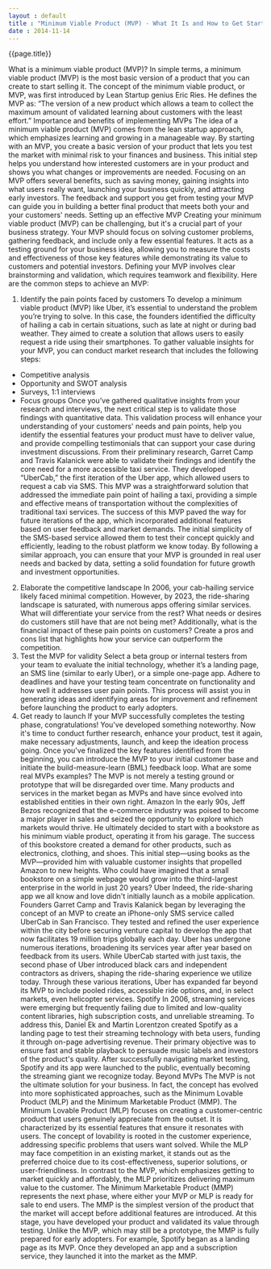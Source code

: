 ```yaml
---
layout : default
title : "Minimum Viable Product (MVP) - What It Is and How to Get Started"
date : 2014-11-14
---
```



<h>{{page.title}}</h>

What is a minimum viable product (MVP)?
In simple terms, a minimum viable product (MVP) is the most basic version of a product that you can create to start selling it. The concept of the minimum viable product, or MVP, was first introduced by Lean Startup genius Eric Ries. He defines the MVP as:
“The version of a new product which allows a team to collect the maximum amount of validated learning about customers with the least effort.”
Importance and benefits of implementing MVPs
The idea of a minimum viable product (MVP) comes from the lean startup approach, which emphasizes learning and growing in a manageable way. By starting with an MVP, you create a basic version of your product that lets you test the market with minimal risk to your finances and business. This initial step helps you understand how interested customers are in your product and shows you what changes or improvements are needed.
Focusing on an MVP offers several benefits, such as saving money, gaining insights into what users really want, launching your business quickly, and attracting early investors. The feedback and support you get from testing your MVP can guide you in building a better final product that meets both your and your customers' needs.
Setting up an effective MVP
Creating your minimum viable product (MVP) can be challenging, but it's a crucial part of your business strategy. Your MVP should focus on solving customer problems, gathering feedback, and include only a few essential features. It acts as a testing ground for your business idea, allowing you to measure the costs and effectiveness of those key features while demonstrating its value to customers and potential investors.
Defining your MVP involves clear brainstorming and validation, which requires teamwork and flexibility. Here are the common steps to achieve an MVP:
1. Identify the pain points faced by customers
To develop a minimum viable product (MVP) like Uber, it’s essential to understand the problem you’re trying to solve. In this case, the founders identified the difficulty of hailing a cab in certain situations, such as late at night or during bad weather. They aimed to create a solution that allows users to easily request a ride using their smartphones.
To gather valuable insights for your MVP, you can conduct market research that includes the following steps:
* Competitive analysis
* Opportunity and SWOT analysis
* Surveys, 1:1 interviews
* Focus groups
Once you’ve gathered qualitative insights from your research and interviews, the next critical step is to validate those findings with quantitative data. This validation process will enhance your understanding of your customers' needs and pain points, help you identify the essential features your product must have to deliver value, and provide compelling testimonials that can support your case during investment discussions.
From their preliminary research, Garret Camp and Travis Kalanick were able to validate their findings and identify the core need for a more accessible taxi service. They developed “UberCab,” the first iteration of the Uber app, which allowed users to request a cab via SMS. This MVP was a straightforward solution that addressed the immediate pain point of hailing a taxi, providing a simple and effective means of transportation without the complexities of traditional taxi services.
The success of this MVP paved the way for future iterations of the app, which incorporated additional features based on user feedback and market demands. The initial simplicity of the SMS-based service allowed them to test their concept quickly and efficiently, leading to the robust platform we know today.
By following a similar approach, you can ensure that your MVP is grounded in real user needs and backed by data, setting a solid foundation for future growth and investment opportunities.
2. Elaborate the competitive landscape
In 2006, your cab-hailing service likely faced minimal competition. However, by 2023, the ride-sharing landscape is saturated, with numerous apps offering similar services. What will differentiate your service from the rest? What needs or desires do customers still have that are not being met? Additionally, what is the financial impact of these pain points on customers? Create a pros and cons list that highlights how your service can outperform the competition.
3. Test the MVP for validity
Select a beta group or internal testers from your team to evaluate the initial technology, whether it’s a landing page, an SMS line (similar to early Uber), or a simple one-page app. Adhere to deadlines and have your testing team concentrate on functionality and how well it addresses user pain points. This process will assist you in generating ideas and identifying areas for improvement and refinement before launching the product to early adopters.
4. Get ready to launch
If your MVP successfully completes the testing phase, congratulations! You've developed something noteworthy. Now it's time to conduct further research, enhance your product, test it again, make necessary adjustments, launch, and keep the ideation process going. Once you've finalized the key features identified from the beginning, you can introduce the MVP to your initial customer base and initiate the build-measure-learn (BML) feedback loop.
What are some real MVPs examples?
The MVP is not merely a testing ground or prototype that will be disregarded over time. Many products and services in the market began as MVPs and have since evolved into established entities in their own right.
Amazon
In the early 90s, Jeff Bezos recognized that the e-commerce industry was poised to become a major player in sales and seized the opportunity to explore which markets would thrive. He ultimately decided to start with a bookstore as his minimum viable product, operating it from his garage. The success of this bookstore created a demand for other products, such as electronics, clothing, and shoes. This initial step—using books as the MVP—provided him with valuable customer insights that propelled Amazon to new heights. Who could have imagined that a small bookstore on a simple webpage would grow into the third-largest enterprise in the world in just 20 years?
Uber
Indeed, the ride-sharing app we all know and love didn't initially launch as a mobile application. Founders Garret Camp and Travis Kalanick began by leveraging the concept of an MVP to create an iPhone-only SMS service called UberCab in San Francisco. They tested and refined the user experience within the city before securing venture capital to develop the app that now facilitates 19 million trips globally each day.
Uber has undergone numerous iterations, broadening its services year after year based on feedback from its users. While UberCab started with just taxis, the second phase of Uber introduced black cars and independent contractors as drivers, shaping the ride-sharing experience we utilize today. Through these various iterations, Uber has expanded far beyond its MVP to include pooled rides, accessible ride options, and, in select markets, even helicopter services.
Spotify
In 2006, streaming services were emerging but frequently failing due to limited and low-quality content libraries, high subscription costs, and unreliable streaming. To address this, Daniel Ek and Martin Lorentzon created Spotify as a landing page to test their streaming technology with beta users, funding it through on-page advertising revenue. Their primary objective was to ensure fast and stable playback to persuade music labels and investors of the product's quality. After successfully navigating market testing, Spotify and its app were launched to the public, eventually becoming the streaming giant we recognize today.
Beyond MVPs
The MVP is not the ultimate solution for your business. In fact, the concept has evolved into more sophisticated approaches, such as the Minimum Lovable Product (MLP) and the Minimum Marketable Product (MMP).
The Minimum Lovable Product (MLP) focuses on creating a customer-centric product that users genuinely appreciate from the outset. It is characterized by its essential features that ensure it resonates with users. The concept of lovability is rooted in the customer experience, addressing specific problems that users want solved. While the MLP may face competition in an existing market, it stands out as the preferred choice due to its cost-effectiveness, superior solutions, or user-friendliness. In contrast to the MVP, which emphasizes getting to market quickly and affordably, the MLP prioritizes delivering maximum value to the customer.
The Minimum Marketable Product (MMP) represents the next phase, where either your MVP or MLP is ready for sale to end users. The MMP is the simplest version of the product that the market will accept before additional features are introduced. At this stage, you have developed your product and validated its value through testing. Unlike the MVP, which may still be a prototype, the MMP is fully prepared for early adopters. For example, Spotify began as a landing page as its MVP. Once they developed an app and a subscription service, they launched it into the market as the MMP.
